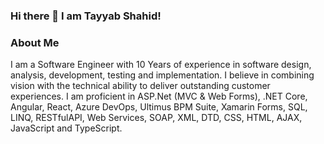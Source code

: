 ### Hi there 👋 I am Tayyab Shahid!

<!--
**tybshahid/tybshahid** is a ✨ _special_ ✨ repository because its `README.md` (this file) appears on your GitHub profile.

Here are some ideas to get you started:

- 🔭 I’m currently working on ...
- 🌱 I’m currently learning ...
- 👯 I’m looking to collaborate on ...
- 🤔 I’m looking for help with ...
- 💬 Ask me about ...
- 📫 How to reach me: ...
- 😄 Pronouns: ...
- ⚡ Fun fact: ...
-->

### About Me

I am a Software Engineer with 10 Years of experience in software design, analysis, development, testing and implementation. I believe in combining vision with the technical ability to deliver outstanding customer experiences. I am proficient in ASP.Net (MVC & Web Forms), .NET Core, Angular, React, Azure DevOps, Ultimus BPM Suite, Xamarin Forms, SQL, LINQ, RESTfulAPI, Web Services, SOAP, XML, DTD, CSS, HTML, AJAX, JavaScript and TypeScript.
